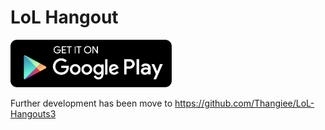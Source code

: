 # LoL Hangout

<a href="https://play.google.com/store/apps/details?id=com.thangiee.lolhangouts">
  <img src="google-play-badge.png" width=258>
</a>

Further development has been move to https://github.com/Thangiee/LoL-Hangouts3

